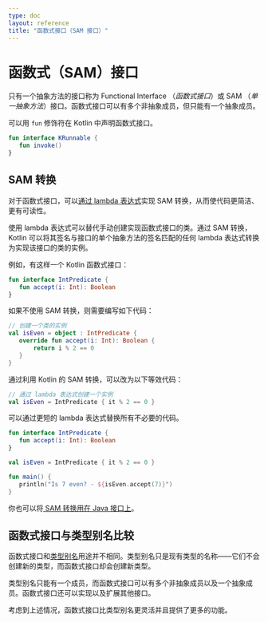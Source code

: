 ```yaml
---
type: doc
layout: reference
title: "函数式接口（SAM 接口）"
---
```


# 函数式（SAM）接口

只有一个抽象方法的接口称为 Functional Interface （_函数式接口_）或 SAM （_单一抽象方法_）接口。函数式接口可以有多个非抽象成员，但只能有一个抽象成员。

可以用 `fun` 修饰符在 Kotlin 中声明函数式接口。

<div class="sample" markdown="1" theme="idea" data-highlight-only>

```kotlin
fun interface KRunnable {
   fun invoke()
}
```

</div>

## SAM 转换

对于函数式接口，可以[通过 lambda 表达式](lambdas.html#lambda-expressions-and-anonymous-functions)实现 SAM 转换，从而使代码更简洁、更有可读性。

使用 lambda 表达式可以替代手动创建实现函数式接口的类。通过 SAM 转换， Kotlin 可以将其签名与接口的单个抽象方法的签名匹配的任何 lambda 表达式转换为实现该接口的类的实例。

例如，有这样一个 Kotlin 函数式接口：

<div class="sample" markdown="1" theme="idea" data-highlight-only>

```kotlin
fun interface IntPredicate {
   fun accept(i: Int): Boolean
}
```

</div>

如果不使用 SAM 转换，则需要编写如下代码：

<div class="sample" markdown="1" theme="idea" data-highlight-only>

```kotlin
// 创建一个类的实例
val isEven = object : IntPredicate {
   override fun accept(i: Int): Boolean {
       return i % 2 == 0
   }
}
```

</div>

通过利用 Kotlin 的 SAM 转换，可以改为以下等效代码：

<div class="sample" markdown="1" theme="idea" data-highlight-only>

```kotlin
// 通过 lambda 表达式创建一个实例
val isEven = IntPredicate { it % 2 == 0 }
```

</div>

可以通过更短的 lambda 表达式替换所有不必要的代码。

<div class="sample" markdown="1" theme="idea" data-min-compiler-version="1.4-M1">

```kotlin
fun interface IntPredicate {
   fun accept(i: Int): Boolean
}

val isEven = IntPredicate { it % 2 == 0 }

fun main() {
   println("Is 7 even? - ${isEven.accept(7)}")
}
```

</div>

你也可以将[ SAM 转换用在 Java 接口上](java-interop.html#sam-conversions)。

## 函数式接口与类型别名比较

函数式接口和[类型别名](type-aliases.html)用途并不相同。类型别名只是现有类型的名称——它们不会创建新的类型，而函数式接口却会创建新类型。

类型别名只能有一个成员，而函数式接口可以有多个非抽象成员以及一个抽象成员。函数式接口还可以实现以及扩展其他接口。

考虑到上述情况，函数式接口比类型别名更灵活并且提供了更多的功能。